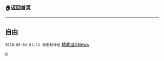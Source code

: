 ###  [:house:返回首頁](https://github.com/ourhimalayas/txt)
---

## 自由
`2020-06-04 02:11 秘密翻译组` [轉載自GNews](https://gnews.org/zh-hant/222336/)

0
